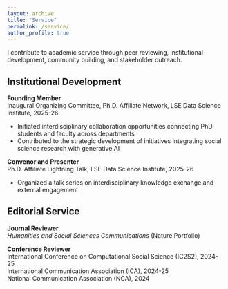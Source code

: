 ```yaml
---
layout: archive
title: "Service"
permalink: /service/
author_profile: true
---
```


I contribute to academic service through peer reviewing, institutional development, community building, and stakeholder outreach.

## Institutional Development

**Founding Member**  
Inaugural Organizing Committee, Ph.D. Affiliate Network, LSE Data Science Institute, 2025-26

- Initiated interdisciplinary collaboration opportunities connecting PhD students and faculty across departments
- Contributed to the strategic development of initiatives integrating social science research with generative AI
  
**Convenor and Presenter**  
Ph.D. Affiliate Lightning Talk, LSE Data Science Institute, 2025-26

- Organized a talk series on interdisciplinary knowledge exchange and external engagement
  
## Editorial Service

**Journal Reviewer**  
*Humanities and Social Sciences Communications* (Nature Portfolio)

**Conference Reviewer**  
International Conference on Computational Social Science (IC2S2), 2024-25  
International Communication Association (ICA), 2024-25  
National Communication Association (NCA), 2024
